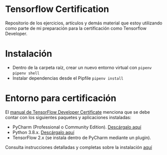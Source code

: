 # Tensorflow Certification
Repositorio de los ejercicios, artículos y demás material que estoy utilizando como parte de mi preparación para la certificación como Tensorflow Developer.

# Instalación
- Dentro de la carpeta raíz, crear un nuevo entorno virtual con `pipenv`
```pipenv shell```
- Instalar dependencias desde el Pipfile
```pipenv install```

# Entorno para certificación
El [manual de TensorFlow Developer Certificate](https://www.tensorflow.org/extras/cert/TF_Certificate_Candidate_Handbook.pdf) menciona que se debe contar con los siguientes paquetes y aplicaciones instaladas:

- PyCharm (Professional o Community Edition). [Descárgalo aquí](https://www.jetbrains.com/pycharm/download/)
- Python 3.8.x. [Descárgalo aquí](https://www.python.org/downloads/release/python-380)
- TensorFlow 2.x (se instala dentro de PyCharm mediante un plugin).

Consulta instrucciones detalladas y completas sobre la instalación [aquí](https://www.tensorflow.org/extras/cert/Setting_Up_TF_Developer_Certificate_Exam.pdf)
